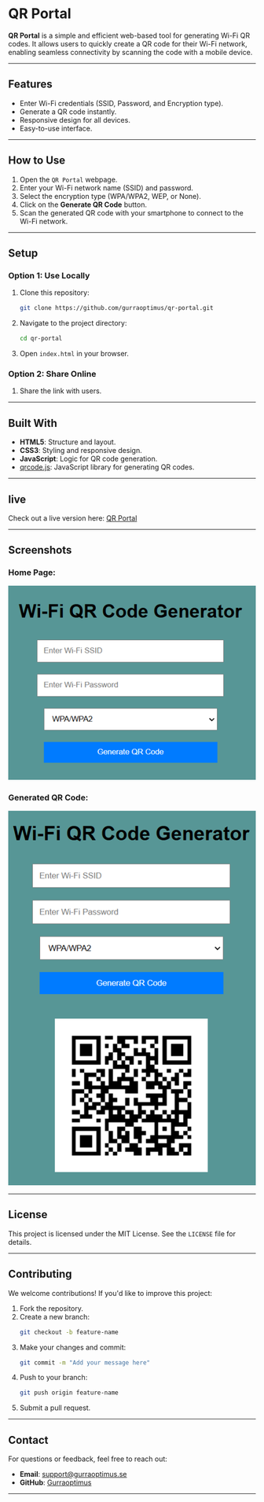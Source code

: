 # QR Portal

**QR Portal** is a simple and efficient web-based tool for generating Wi-Fi QR codes. It allows users to quickly create a QR code for their Wi-Fi network, enabling seamless connectivity by scanning the code with a mobile device.

---

## Features
- Enter Wi-Fi credentials (SSID, Password, and Encryption type).
- Generate a QR code instantly.
- Responsive design for all devices.
- Easy-to-use interface.

---

## How to Use
1. Open the `QR Portal` webpage.
2. Enter your Wi-Fi network name (SSID) and password.
3. Select the encryption type (WPA/WPA2, WEP, or None).
4. Click on the **Generate QR Code** button.
5. Scan the generated QR code with your smartphone to connect to the Wi-Fi network.

---

## Setup
### Option 1: Use Locally
1. Clone this repository:
   ```bash
   git clone https://github.com/gurraoptimus/qr-portal.git
   ```
2. Navigate to the project directory:
   ```bash
   cd qr-portal
   ```
3. Open `index.html` in your browser.

### Option 2: Share Online
1. Share the link with users.

---

## Built With
- **HTML5**: Structure and layout.
- **CSS3**: Styling and responsive design.
- **JavaScript**: Logic for QR code generation.
- [qrcode.js](https://github.com/soldair/node-qrcode): JavaScript library for generating QR codes.

---

## live
Check out a live version here: [QR Portal](https://gurraoptimus.github.io/QR-Portal/)

---

## Screenshots
### Home Page:
![Screenshot of the QR Portal homepage](screenshots/homepage.png)

### Generated QR Code:
![Screenshot of a generated Wi-Fi QR code](screenshots/qr-code.png)

---

## License
This project is licensed under the MIT License. See the `LICENSE` file for details.

---

## Contributing
We welcome contributions! If you'd like to improve this project:
1. Fork the repository.
2. Create a new branch:
   ```bash
   git checkout -b feature-name
   ```
3. Make your changes and commit:
   ```bash
   git commit -m "Add your message here"
   ```
4. Push to your branch:
   ```bash
   git push origin feature-name
   ```
5. Submit a pull request.

---

## Contact
For questions or feedback, feel free to reach out:
- **Email**: support@gurraoptimus.se
- **GitHub**: [Gurraoptimus](https://github.com/gurraoptimus)

---
